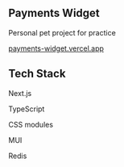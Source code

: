 ## Payments Widget

Personal pet project for practice

[payments-widget.vercel.app](https://payments-widget.vercel.app/)

## Tech Stack

Next.js

TypeScript

CSS modules

MUI

Redis
